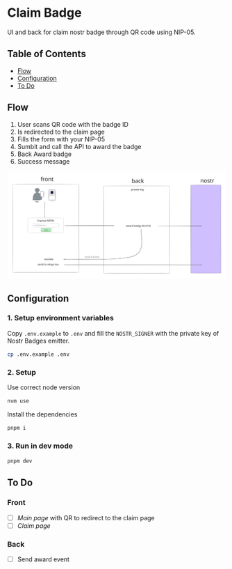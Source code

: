 # Claim Badge

UI and back for claim nostr badge through QR code using NIP-05.

## Table of Contents

- [Flow](#flow)
- [Configuration](#configuration)
- [To Do](#to-do)

## Flow

1. User scans QR code with the badge ID
2. Is redirected to the claim page
3. Fills the form with your NIP-05
4. Sumbit and call the API to award the badge
5. Back Award badge
6. Success message

![claim badge flow](./public/claim-badge-flow.svg)

## Configuration

### 1. Setup environment variables

Copy `.env.example` to `.env` and fill the `NOSTR_SIGNER` with the private key of Nostr Badges emitter.

```bash
cp .env.example .env
```

### 2. Setup

Use correct node version

```bash
nvm use
```

Install the dependencies

```bash
pnpm i
```

### 3. Run in dev mode

```bash
pnpm dev
```

## To Do

### Front

- [ ] _Main page_ with QR to redirect to the claim page
- [ ] _Claim page_

### Back

- [ ] Send award event
